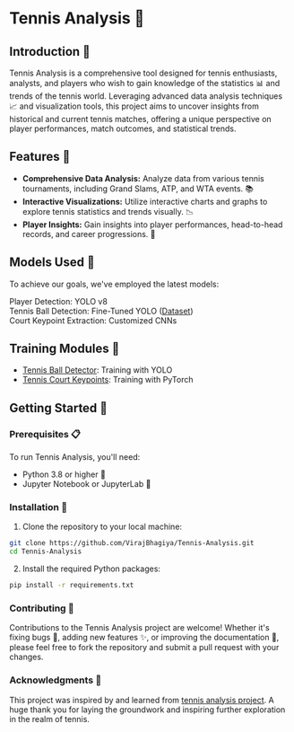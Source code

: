 # Tennis Analysis 🎾

## Introduction 🌟
Tennis Analysis is a comprehensive tool designed for tennis enthusiasts, analysts, and players who wish to gain knowledge of the statistics 📊 and trends of the tennis world. Leveraging advanced data analysis techniques 📈 and visualization tools, this project aims to uncover insights from historical and current tennis matches, offering a unique perspective on player performances, match outcomes, and statistical trends.

## Features 🚀
- **Comprehensive Data Analysis:** Analyze data from various tennis tournaments, including Grand Slams, ATP, and WTA events. 📚
- **Interactive Visualizations:** Utilize interactive charts and graphs to explore tennis statistics and trends visually. 📉
- **Player Insights:** Gain insights into player performances, head-to-head records, and career progressions. 👟

## Models Used 🧠
To achieve our goals, we've employed the latest models:

Player Detection: YOLO v8  
Tennis Ball Detection: Fine-Tuned YOLO ([Dataset](https://universe.roboflow.com/viren-dhanwani/tennis-ball-detection))  
Court Keypoint Extraction: Customized CNNs  

## Training Modules 📝

- [Tennis Ball Detector](training/tennis_ball_detector_training.ipynb): Training with YOLO
- [Tennis Court Keypoints](training/tennis_court_keypoints_training.ipynb): Training with PyTorch

## Getting Started 🏁

### Prerequisites 📋
To run Tennis Analysis, you'll need:
- Python 3.8 or higher 🐍
- Jupyter Notebook or JupyterLab 📓

### Installation 💾

1. Clone the repository to your local machine:

```bash
git clone https://github.com/VirajBhagiya/Tennis-Analysis.git
cd Tennis-Analysis
```
2. Install the required Python packages:

```bash
pip install -r requirements.txt
```
### Contributing 🤝
Contributions to the Tennis Analysis project are welcome! Whether it's fixing bugs 🐛, adding new features ✨, or improving the documentation 📝, please feel free to fork the repository and submit a pull request with your changes.

### Acknowledgments 👏
This project was inspired by and learned from [tennis analysis project](https://github.com/abdullahtarek/tennis_analysis). A huge thank you for laying the groundwork and inspiring further exploration in the realm of tennis.

